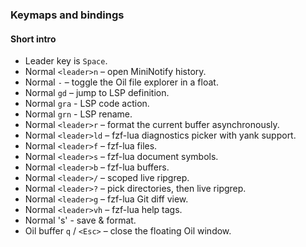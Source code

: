 ### Keymaps and bindings

#### Short intro

- Leader key is `Space`.
- Normal `<leader>n` – open MiniNotify history.
- Normal `-` – toggle the Oil file explorer in a float.
- Normal `gd` – jump to LSP definition.
- Normal `gra` - LSP code action.
- Normal `grn` - LSP rename.
- Normal `<leader>r` – format the current buffer asynchronously.
- Normal `<leader>ld` – fzf-lua diagnostics picker with yank support.
- Normal `<leader>f` – fzf-lua files.
- Normal `<leader>s` – fzf-lua document symbols.
- Normal `<leader>b` – fzf-lua buffers.
- Normal `<leader>/` – scoped live ripgrep.
- Normal `<leader>?` – pick directories, then live ripgrep.
- Normal `<leader>g` – fzf-lua Git diff view.
- Normal `<leader>vh` – fzf-lua help tags.
- Normal '<ctrl>s' - save & format.
- Oil buffer `q` / `<Esc>` – close the floating Oil window.
